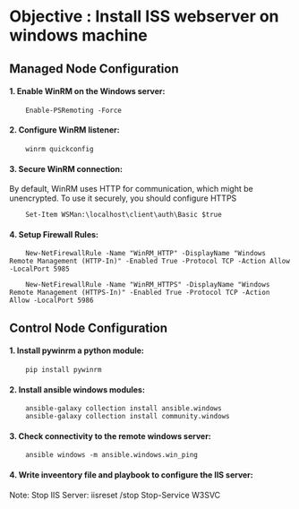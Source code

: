 # Objective : Install ISS webserver on windows machine



## Managed Node Configuration

#### 1. Enable WinRM on the Windows server:

        Enable-PSRemoting -Force

#### 2. Configure WinRM listener:

        winrm quickconfig

#### 3. Secure WinRM connection:

By default, WinRM uses HTTP for communication, which might be unencrypted. To use it securely, you should configure HTTPS

        Set-Item WSMan:\localhost\client\auth\Basic $true

#### 4. Setup Firewall Rules:

        New-NetFirewallRule -Name "WinRM_HTTP" -DisplayName "Windows Remote Management (HTTP-In)" -Enabled True -Protocol TCP -Action Allow -LocalPort 5985

        New-NetFirewallRule -Name "WinRM_HTTPS" -DisplayName "Windows Remote Management (HTTPS-In)" -Enabled True -Protocol TCP -Action Allow -LocalPort 5986


## Control Node Configuration

#### 1. Install pywinrm a python module:

        pip install pywinrm

#### 2. Install ansible windows modules:

        ansible-galaxy collection install ansible.windows
        ansible-galaxy collection install community.windows


#### 3. Check connectivity to the remote windows server:

        ansible windows -m ansible.windows.win_ping


#### 4. Write inveentory file and playbook to configure the IIS server:


Note:
Stop IIS Server: 
        iisreset /stop
        Stop-Service W3SVC
        

